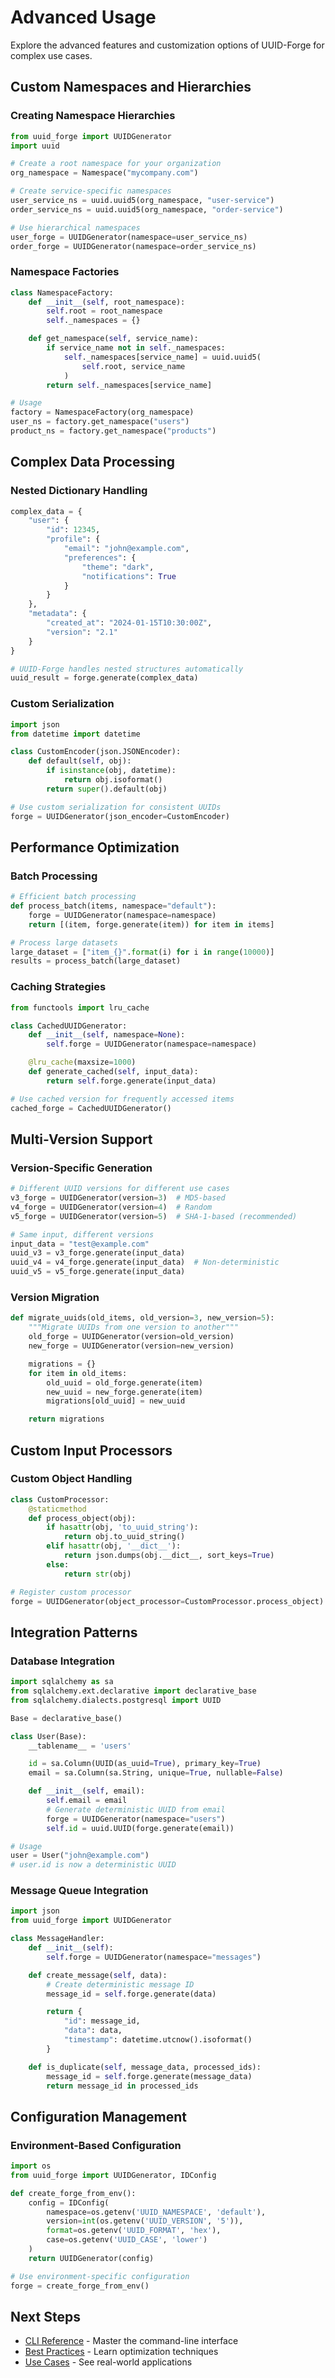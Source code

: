 # Advanced Usage

Explore the advanced features and customization options of UUID-Forge for complex use cases.

## Custom Namespaces and Hierarchies

### Creating Namespace Hierarchies

```python
from uuid_forge import UUIDGenerator
import uuid

# Create a root namespace for your organization
org_namespace = Namespace("mycompany.com")

# Create service-specific namespaces
user_service_ns = uuid.uuid5(org_namespace, "user-service")
order_service_ns = uuid.uuid5(org_namespace, "order-service")

# Use hierarchical namespaces
user_forge = UUIDGenerator(namespace=user_service_ns)
order_forge = UUIDGenerator(namespace=order_service_ns)
```

### Namespace Factories

```python
class NamespaceFactory:
    def __init__(self, root_namespace):
        self.root = root_namespace
        self._namespaces = {}

    def get_namespace(self, service_name):
        if service_name not in self._namespaces:
            self._namespaces[service_name] = uuid.uuid5(
                self.root, service_name
            )
        return self._namespaces[service_name]

# Usage
factory = NamespaceFactory(org_namespace)
user_ns = factory.get_namespace("users")
product_ns = factory.get_namespace("products")
```

## Complex Data Processing

### Nested Dictionary Handling

```python
complex_data = {
    "user": {
        "id": 12345,
        "profile": {
            "email": "john@example.com",
            "preferences": {
                "theme": "dark",
                "notifications": True
            }
        }
    },
    "metadata": {
        "created_at": "2024-01-15T10:30:00Z",
        "version": "2.1"
    }
}

# UUID-Forge handles nested structures automatically
uuid_result = forge.generate(complex_data)
```

### Custom Serialization

```python
import json
from datetime import datetime

class CustomEncoder(json.JSONEncoder):
    def default(self, obj):
        if isinstance(obj, datetime):
            return obj.isoformat()
        return super().default(obj)

# Use custom serialization for consistent UUIDs
forge = UUIDGenerator(json_encoder=CustomEncoder)
```

## Performance Optimization

### Batch Processing

```python
# Efficient batch processing
def process_batch(items, namespace="default"):
    forge = UUIDGenerator(namespace=namespace)
    return [(item, forge.generate(item)) for item in items]

# Process large datasets
large_dataset = ["item_{}".format(i) for i in range(10000)]
results = process_batch(large_dataset)
```

### Caching Strategies

```python
from functools import lru_cache

class CachedUUIDGenerator:
    def __init__(self, namespace=None):
        self.forge = UUIDGenerator(namespace=namespace)

    @lru_cache(maxsize=1000)
    def generate_cached(self, input_data):
        return self.forge.generate(input_data)

# Use cached version for frequently accessed items
cached_forge = CachedUUIDGenerator()
```

## Multi-Version Support

### Version-Specific Generation

```python
# Different UUID versions for different use cases
v3_forge = UUIDGenerator(version=3)  # MD5-based
v4_forge = UUIDGenerator(version=4)  # Random
v5_forge = UUIDGenerator(version=5)  # SHA-1-based (recommended)

# Same input, different versions
input_data = "test@example.com"
uuid_v3 = v3_forge.generate(input_data)
uuid_v4 = v4_forge.generate(input_data)  # Non-deterministic
uuid_v5 = v5_forge.generate(input_data)
```

### Version Migration

```python
def migrate_uuids(old_items, old_version=3, new_version=5):
    """Migrate UUIDs from one version to another"""
    old_forge = UUIDGenerator(version=old_version)
    new_forge = UUIDGenerator(version=new_version)

    migrations = {}
    for item in old_items:
        old_uuid = old_forge.generate(item)
        new_uuid = new_forge.generate(item)
        migrations[old_uuid] = new_uuid

    return migrations
```

## Custom Input Processors

### Custom Object Handling

```python
class CustomProcessor:
    @staticmethod
    def process_object(obj):
        if hasattr(obj, 'to_uuid_string'):
            return obj.to_uuid_string()
        elif hasattr(obj, '__dict__'):
            return json.dumps(obj.__dict__, sort_keys=True)
        else:
            return str(obj)

# Register custom processor
forge = UUIDGenerator(object_processor=CustomProcessor.process_object)
```

## Integration Patterns

### Database Integration

```python
import sqlalchemy as sa
from sqlalchemy.ext.declarative import declarative_base
from sqlalchemy.dialects.postgresql import UUID

Base = declarative_base()

class User(Base):
    __tablename__ = 'users'

    id = sa.Column(UUID(as_uuid=True), primary_key=True)
    email = sa.Column(sa.String, unique=True, nullable=False)

    def __init__(self, email):
        self.email = email
        # Generate deterministic UUID from email
        forge = UUIDGenerator(namespace="users")
        self.id = uuid.UUID(forge.generate(email))

# Usage
user = User("john@example.com")
# user.id is now a deterministic UUID
```

### Message Queue Integration

```python
import json
from uuid_forge import UUIDGenerator

class MessageHandler:
    def __init__(self):
        self.forge = UUIDGenerator(namespace="messages")

    def create_message(self, data):
        # Create deterministic message ID
        message_id = self.forge.generate(data)

        return {
            "id": message_id,
            "data": data,
            "timestamp": datetime.utcnow().isoformat()
        }

    def is_duplicate(self, message_data, processed_ids):
        message_id = self.forge.generate(message_data)
        return message_id in processed_ids
```

## Configuration Management

### Environment-Based Configuration

```python
import os
from uuid_forge import UUIDGenerator, IDConfig

def create_forge_from_env():
    config = IDConfig(
        namespace=os.getenv('UUID_NAMESPACE', 'default'),
        version=int(os.getenv('UUID_VERSION', '5')),
        format=os.getenv('UUID_FORMAT', 'hex'),
        case=os.getenv('UUID_CASE', 'lower')
    )
    return UUIDGenerator(config)

# Use environment-specific configuration
forge = create_forge_from_env()
```

## Next Steps

- [CLI Reference](cli.md) - Master the command-line interface
- [Best Practices](best-practices.md) - Learn optimization techniques
- [Use Cases](../use-cases/microservices.md) - See real-world applications
